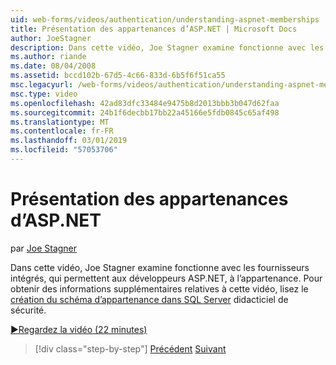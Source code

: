 ```yaml
---
uid: web-forms/videos/authentication/understanding-aspnet-memberships
title: Présentation des appartenances d’ASP.NET | Microsoft Docs
author: JoeStagner
description: Dans cette vidéo, Joe Stagner examine fonctionne avec les fournisseurs intégrés, qui permettent aux développeurs ASP.NET, à l’appartenance. Pour plus d’informations sur thi...
ms.author: riande
ms.date: 08/04/2008
ms.assetid: bccd102b-67d5-4c66-833d-6b5f6f51ca55
msc.legacyurl: /web-forms/videos/authentication/understanding-aspnet-memberships
msc.type: video
ms.openlocfilehash: 42ad83dfc33484e9475b8d2013bbb3b047d62faa
ms.sourcegitcommit: 24b1f6decbb17bb22a45166e5fdb0845c65af498
ms.translationtype: MT
ms.contentlocale: fr-FR
ms.lasthandoff: 03/01/2019
ms.locfileid: "57053706"
---
```

<a name="understanding-aspnet-memberships"></a>Présentation des appartenances d’ASP.NET
====================
par [Joe Stagner](https://github.com/JoeStagner)

Dans cette vidéo, Joe Stagner examine fonctionne avec les fournisseurs intégrés, qui permettent aux développeurs ASP.NET, à l’appartenance. Pour obtenir des informations supplémentaires relatives à cette vidéo, lisez le [création du schéma d’appartenance dans SQL Server](../../overview/older-versions-security/membership/creating-the-membership-schema-in-sql-server-vb.md) didacticiel de sécurité.

[&#9654;Regardez la vidéo (22 minutes)](https://channel9.msdn.com/Blogs/ASP-NET-Site-Videos/understanding-aspnet-memberships)

> [!div class="step-by-step"]
> [Précédent](use-custom-principal-objects.md)
> [Suivant](configuring-sql-to-work-with-membership-schemas.md)
